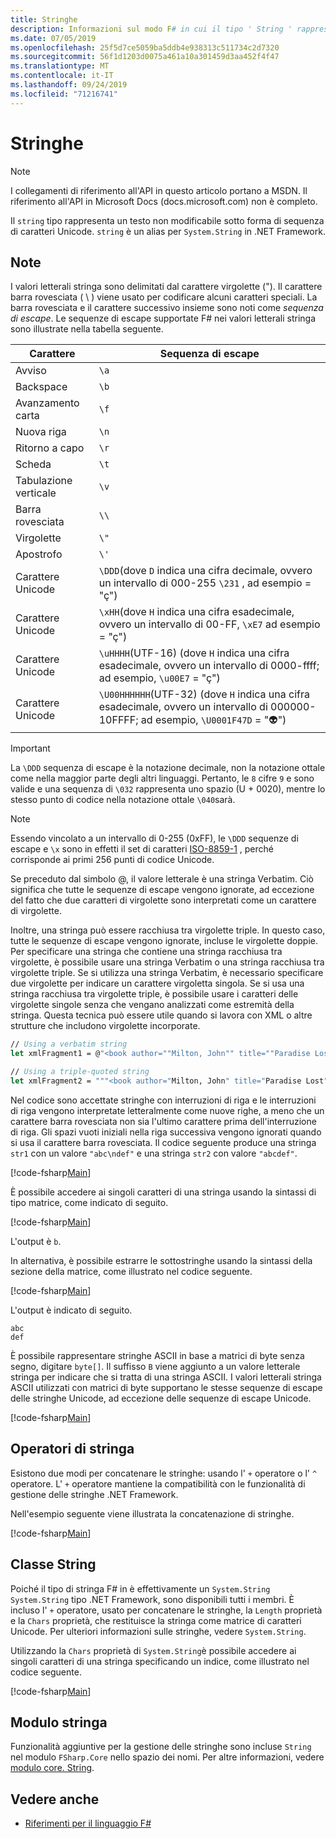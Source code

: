 ```yaml
---
title: Stringhe
description: Informazioni sul modo F# in cui il tipo ' String ' rappresenta il testo non modificabile come sequenza di caratteri Unicode.
ms.date: 07/05/2019
ms.openlocfilehash: 25f5d7ce5059ba5ddb4e938313c511734c2d7320
ms.sourcegitcommit: 56f1d1203d0075a461a10a301459d3aa452f4f47
ms.translationtype: MT
ms.contentlocale: it-IT
ms.lasthandoff: 09/24/2019
ms.locfileid: "71216741"
---
```

# <a name="strings"></a>Stringhe

> [!NOTE]
> I collegamenti di riferimento all'API in questo articolo portano a MSDN.  Il riferimento all'API in Microsoft Docs (docs.microsoft.com) non è completo.

Il `string` tipo rappresenta un testo non modificabile sotto forma di sequenza di caratteri Unicode. `string` è un alias per `System.String` in .NET Framework.

## <a name="remarks"></a>Note

I valori letterali stringa sono delimitati dal carattere virgolette ("). Il carattere barra rovesciata ( \\ ) viene usato per codificare alcuni caratteri speciali. La barra rovesciata e il carattere successivo insieme sono noti come *sequenza di escape*. Le sequenze di escape supportate F# nei valori letterali stringa sono illustrate nella tabella seguente.

|Carattere|Sequenza di escape|
|---------|---------------|
|Avviso|`\a`|
|Backspace|`\b`|
|Avanzamento carta|`\f`|
|Nuova riga|`\n`|
|Ritorno a capo|`\r`|
|Scheda|`\t`|
|Tabulazione verticale|`\v`|
|Barra rovesciata|`\\`|
|Virgolette|`\"`|
|Apostrofo|`\'`|
|Carattere Unicode|`\DDD`(dove `D` indica una cifra decimale, ovvero un intervallo di 000-255 `\231` , ad esempio = "ç")|
|Carattere Unicode|`\xHH`(dove `H` indica una cifra esadecimale, ovvero un intervallo di 00-FF, `\xE7` ad esempio = "ç")|
|Carattere Unicode|`\uHHHH`(UTF-16) (dove `H` indica una cifra esadecimale, ovvero un intervallo di 0000-ffff;  ad esempio, `\u00E7` = "ç")|
|Carattere Unicode|`\U00HHHHHH`(UTF-32) (dove `H` indica una cifra esadecimale, ovvero un intervallo di 000000-10FFFF;  ad esempio, `\U0001F47D` = "👽")|

> [!IMPORTANT]
> La `\DDD` sequenza di escape è la notazione decimale, non la notazione ottale come nella maggior parte degli altri linguaggi. Pertanto, le `8` cifre `9` e sono valide e una sequenza di `\032` rappresenta uno spazio (U + 0020), mentre lo stesso punto di codice nella notazione ottale `\040`sarà.

> [!NOTE]
> Essendo vincolato a un intervallo di 0-255 (0xFF), le `\DDD` sequenze di escape e `\x` sono in effetti il set di caratteri [ISO-8859-1](https://en.wikipedia.org/wiki/ISO/IEC_8859-1#Code_page_layout) , perché corrisponde ai primi 256 punti di codice Unicode.

Se preceduto dal simbolo @, il valore letterale è una stringa Verbatim. Ciò significa che tutte le sequenze di escape vengono ignorate, ad eccezione del fatto che due caratteri di virgolette sono interpretati come un carattere di virgolette.

Inoltre, una stringa può essere racchiusa tra virgolette triple. In questo caso, tutte le sequenze di escape vengono ignorate, incluse le virgolette doppie. Per specificare una stringa che contiene una stringa racchiusa tra virgolette, è possibile usare una stringa Verbatim o una stringa racchiusa tra virgolette triple. Se si utilizza una stringa Verbatim, è necessario specificare due virgolette per indicare un carattere virgoletta singola. Se si usa una stringa racchiusa tra virgolette triple, è possibile usare i caratteri delle virgolette singole senza che vengano analizzati come estremità della stringa. Questa tecnica può essere utile quando si lavora con XML o altre strutture che includono virgolette incorporate.

```fsharp
// Using a verbatim string
let xmlFragment1 = @"<book author=""Milton, John"" title=""Paradise Lost"">"

// Using a triple-quoted string
let xmlFragment2 = """<book author="Milton, John" title="Paradise Lost">"""
```

Nel codice sono accettate stringhe con interruzioni di riga e le interruzioni di riga vengono interpretate letteralmente come nuove righe, a meno che un carattere barra rovesciata non sia l'ultimo carattere prima dell'interruzione di riga. Gli spazi vuoti iniziali nella riga successiva vengono ignorati quando si usa il carattere barra rovesciata. Il codice seguente produce una stringa `str1` con un valore `"abc\ndef"` e una stringa `str2` con valore `"abcdef"`.

[!code-fsharp[Main](~/samples/snippets/fsharp/lang-ref-1/snippet1001.fs)]

È possibile accedere ai singoli caratteri di una stringa usando la sintassi di tipo matrice, come indicato di seguito.

[!code-fsharp[Main](~/samples/snippets/fsharp/lang-ref-1/snippet1002.fs)]

L'output è `b`.

In alternativa, è possibile estrarre le sottostringhe usando la sintassi della sezione della matrice, come illustrato nel codice seguente.

[!code-fsharp[Main](~/samples/snippets/fsharp/lang-ref-1/snippet1003.fs)]

L'output è indicato di seguito.

```console
abc
def
```

È possibile rappresentare stringhe ASCII in base a matrici di byte senza segno, digitare `byte[]`. Il suffisso `B` viene aggiunto a un valore letterale stringa per indicare che si tratta di una stringa ASCII. I valori letterali stringa ASCII utilizzati con matrici di byte supportano le stesse sequenze di escape delle stringhe Unicode, ad eccezione delle sequenze di escape Unicode.

[!code-fsharp[Main](~/samples/snippets/fsharp/lang-ref-1/snippet1004.fs)]

## <a name="string-operators"></a>Operatori di stringa

Esistono due modi per concatenare le stringhe: usando l' `+` operatore o l' `^` operatore. L' `+` operatore mantiene la compatibilità con le funzionalità di gestione delle stringhe .NET Framework.

Nell'esempio seguente viene illustrata la concatenazione di stringhe.

[!code-fsharp[Main](~/samples/snippets/fsharp/lang-ref-1/snippet1006.fs)]

## <a name="string-class"></a>Classe String

Poiché il tipo di stringa F# in è effettivamente un `System.String` `System.String` tipo .NET Framework, sono disponibili tutti i membri. È incluso l' `+` operatore, usato per concatenare le stringhe, la `Length` proprietà e la `Chars` proprietà, che restituisce la stringa come matrice di caratteri Unicode. Per ulteriori informazioni sulle stringhe, vedere `System.String`.

Utilizzando la `Chars` proprietà di `System.String`è possibile accedere ai singoli caratteri di una stringa specificando un indice, come illustrato nel codice seguente.

[!code-fsharp[Main](~/samples/snippets/fsharp/lang-ref-1/snippet1005.fs)]

## <a name="string-module"></a>Modulo stringa

Funzionalità aggiuntive per la gestione delle stringhe sono incluse `String` nel modulo `FSharp.Core` nello spazio dei nomi. Per altre informazioni, vedere [modulo core. String](https://msdn.microsoft.com/visualfsharpdocs/conceptual/core.string-module-%5bfsharp%5d).

## <a name="see-also"></a>Vedere anche

- [Riferimenti per il linguaggio F#](index.md)
